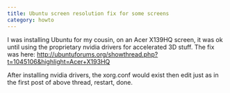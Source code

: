 ```yaml
---
title: Ubuntu screen resolution fix for some screens
category: howto
---
```


I was installing Ubuntu for my cousin, on an Acer X139HQ screen, it was ok until using the proprietary nvidia drivers for accelerated 3D stuff. The fix was here:
<http://ubuntuforums.org/showthread.php?t=1045106&highlight=Acer+X193HQ>

After installing nvidia drivers, the xorg.conf would exist then edit just as in the first post of above thread, restart, done.
